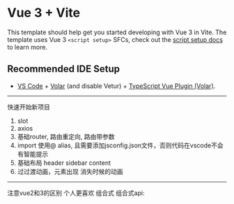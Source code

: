 # Vue 3 + Vite

This template should help get you started developing with Vue 3 in Vite. The template uses Vue 3 `<script setup>` SFCs, check out the [script setup docs](https://v3.vuejs.org/api/sfc-script-setup.html#sfc-script-setup) to learn more.

## Recommended IDE Setup

- [VS Code](https://code.visualstudio.com/) + [Volar](https://marketplace.visualstudio.com/items?itemName=Vue.volar) (and disable Vetur) + [TypeScript Vue Plugin (Volar)](https://marketplace.visualstudio.com/items?itemName=Vue.vscode-typescript-vue-plugin).

---

快速开始新项目
1. slot
2. axios
3. 基础router, 路由重定向, 路由带参数
4. import 使用@ alias, 且需要添加jsconfig.json文件，否则代码在vscode不会有智能提示
5. 基础布局 header sidebar content
6. 过过渡动画，元素出现 消失时候的动画

---
注意vue2和3的区别
个人更喜欢 组合式
组合式api: <script setup>
```text
1. 不用定义export default{}
2. 定义data域
   import {ref} from 'vue'
   let data = ref('')
3. 引入组件直接用 在标签中使用
   无须 export default{
   components: xxxx
}
```

